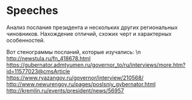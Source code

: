 # Speeches
Анализ послания президента и нескольких других региональных чиновников. Нахождение отличий, схожих черт и характерных особенностей.

Вот стенограммы посланий, которые изучались: \n
http://newstula.ru/fn_418678.html
https://gubernator.admtyumen.ru/governor_to/ru/interviews/more.htm?id=11577023@cmsArticle
https://www.ryazangov.ru/governor/interview/210568/
http://www.newurengoy.ru/pages/poslsniy_gybernator.html
http://kremlin.ru/events/president/news/56957
